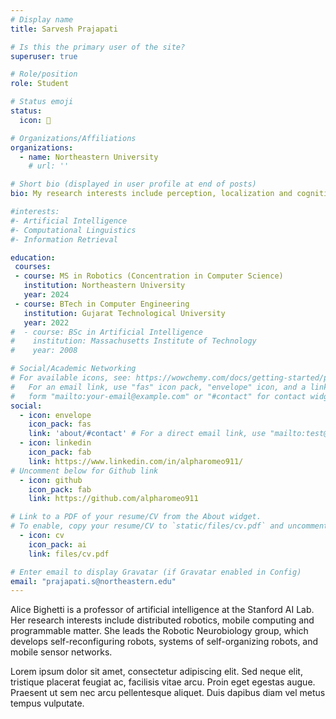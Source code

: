 ```yaml
---
# Display name
title: Sarvesh Prajapati

# Is this the primary user of the site?
superuser: true

# Role/position
role: Student

# Status emoji
status: 
  icon: 🤖

# Organizations/Affiliations
organizations:
  - name: Northeastern University
    # url: ''

# Short bio (displayed in user profile at end of posts)
bio: My research interests include perception, localization and cognition.

#interests:
#- Artificial Intelligence
#- Computational Linguistics
#- Information Retrieval

education:
 courses:
 - course: MS in Robotics (Concentration in Computer Science)
   institution: Northeastern University
   year: 2024
 - course: BTech in Computer Engineering
   institution: Gujarat Technological University
   year: 2022
#  - course: BSc in Artificial Intelligence
#    institution: Massachusetts Institute of Technology
#    year: 2008

# Social/Academic Networking
# For available icons, see: https://wowchemy.com/docs/getting-started/page-builder/#icons
#   For an email link, use "fas" icon pack, "envelope" icon, and a link in the
#   form "mailto:your-email@example.com" or "#contact" for contact widget.
social:
  - icon: envelope
    icon_pack: fas
    link: 'about/#contact' # For a direct email link, use "mailto:test@example.org".
  - icon: linkedin
    icon_pack: fab
    link: https://www.linkedin.com/in/alpharomeo911/
# Uncomment below for Github link
  - icon: github
    icon_pack: fab
    link: https://github.com/alpharomeo911

# Link to a PDF of your resume/CV from the About widget.
# To enable, copy your resume/CV to `static/files/cv.pdf` and uncomment the lines below.
  - icon: cv
    icon_pack: ai
    link: files/cv.pdf

# Enter email to display Gravatar (if Gravatar enabled in Config)
email: "prajapati.s@northeastern.edu"
---
```


Alice Bighetti is a professor of artificial intelligence at the Stanford AI Lab. Her research interests include distributed robotics, mobile computing and programmable matter. She leads the Robotic Neurobiology group, which develops self-reconfiguring robots, systems of self-organizing robots, and mobile sensor networks.

Lorem ipsum dolor sit amet, consectetur adipiscing elit. Sed neque elit, tristique placerat feugiat ac, facilisis vitae arcu. Proin eget egestas augue. Praesent ut sem nec arcu pellentesque aliquet. Duis dapibus diam vel metus tempus vulputate.
